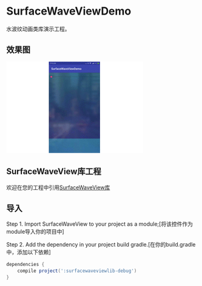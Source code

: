 # SurfaceWaveViewDemo
水波纹动画类库演示工程。
## 效果图
![](https://github.com/Louis19910615/SurfaceWaveViewDemo/blob/master/SurfaceWaveView_Gif.gif)
## SurfaceWaveView库工程
欢迎在您的工程中引用[SurfaceWaveView库](https://github.com/Louis19910615/SurfaceWaveView "SurfaceWaveView库")
## 导入

Step 1. Import SurfaceWaveView to your project as a module;[将该控件作为module导入你的项目中]


Step 2. Add the dependency in your project build gradle.[在你的build.gradle中，添加以下依赖]

```gradle
dependencies {
    compile project(':surfacewaveviewlib-debug')
}
```

